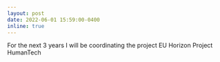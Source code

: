 ```yaml
---
layout: post
date: 2022-06-01 15:59:00-0400
inline: true
---
```


For the next 3 years I will be coordinating the project EU Horizon Project HumanTech
